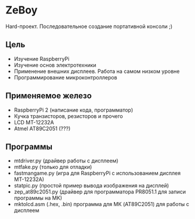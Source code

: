 # ZeBoy
Hard-проект. 
Последовательное создание портативной консоли ;)

Цель
--------
- Изучение RaspberryPi
- Изучение основ электротехники
- Применение внешних дисплеев. Работа на самом низком уровне
- Программирование микроконтроллеров

Применяемое железо
--------
- RaspberryPi 2 (написание кода, программатор)
- Кучка транзисторов, резисторов и прочего
- LCD MT-12232A
- Atmel AT89C2051 (???)

Программы
----------
- mtdriver.py (драйвер работы с дисплеем)
- mtfake.py (только для отладки)
- fastmangame.py (игра для RaspberryPi с использованием дисплея MT-12232A)
- statpic.py (простой пример вывода изображения на дисплей)
- zep_at89c2051.py (драйвер для программатора PR8051.1 для записи программы на МK)
- mktolcd.asm (.hex, .bin) программа для МК (AT89C2051) для работы с дисплеем



